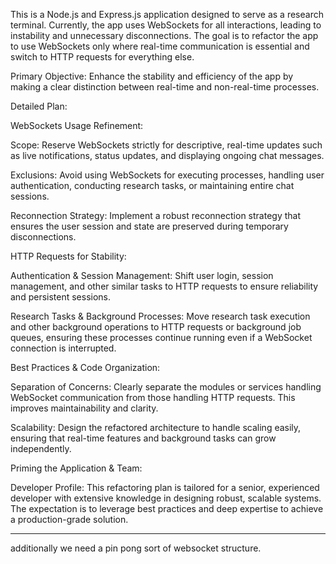 This is a Node.js and Express.js application designed to serve as a research terminal. Currently, the app uses WebSockets for all interactions, leading to instability and unnecessary disconnections. The goal is to refactor the app to use WebSockets only where real-time communication is essential and switch to HTTP requests for everything else.

Primary Objective:
Enhance the stability and efficiency of the app by making a clear distinction between real-time and non-real-time processes.

Detailed Plan:

WebSockets Usage Refinement:

Scope: Reserve WebSockets strictly for descriptive, real-time updates such as live notifications, status updates, and displaying ongoing chat messages.

Exclusions: Avoid using WebSockets for executing processes, handling user authentication, conducting research tasks, or maintaining entire chat sessions.

Reconnection Strategy: Implement a robust reconnection strategy that ensures the user session and state are preserved during temporary disconnections.

HTTP Requests for Stability:

Authentication & Session Management: Shift user login, session management, and other similar tasks to HTTP requests to ensure reliability and persistent sessions.

Research Tasks & Background Processes: Move research task execution and other background operations to HTTP requests or background job queues, ensuring these processes continue running even if a WebSocket connection is interrupted.

Best Practices & Code Organization:

Separation of Concerns: Clearly separate the modules or services handling WebSocket communication from those handling HTTP requests. This improves maintainability and clarity.

Scalability: Design the refactored architecture to handle scaling easily, ensuring that real-time features and background tasks can grow independently.

Priming the Application & Team:

Developer Profile: This refactoring plan is tailored for a senior, experienced developer with extensive knowledge in designing robust, scalable systems. The expectation is to leverage best practices and deep expertise to achieve a production-grade solution.

---


additionally we need a pin pong sort of websocket structure.